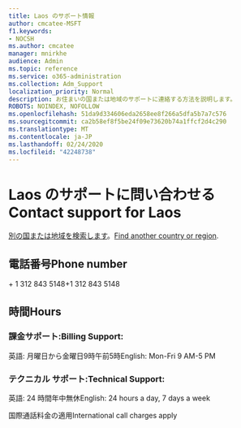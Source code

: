 ```yaml
---
title: Laos のサポート情報
author: cmcatee-MSFT
f1.keywords:
- NOCSH
ms.author: cmcatee
manager: mnirkhe
audience: Admin
ms.topic: reference
ms.service: o365-administration
ms.collection: Adm_Support
localization_priority: Normal
description: お住まいの国または地域のサポートに連絡する方法を説明します。
ROBOTS: NOINDEX, NOFOLLOW
ms.openlocfilehash: 51da9d334606eda2658ee8f266a5dfa5b7a7c576
ms.sourcegitcommit: ca2b58ef8f5be24f09e73620b74a1ffcf2d4c290
ms.translationtype: MT
ms.contentlocale: ja-JP
ms.lasthandoff: 02/24/2020
ms.locfileid: "42248738"
---
```

# <a name="contact-support-for-laos"></a><span data-ttu-id="05dc5-103">Laos のサポートに問い合わせる</span><span class="sxs-lookup"><span data-stu-id="05dc5-103">Contact support for Laos</span></span>

<span data-ttu-id="05dc5-104">[別の国または地域を検索します](../contact-support-for-business-products.md)。</span><span class="sxs-lookup"><span data-stu-id="05dc5-104">[Find another country or region](../contact-support-for-business-products.md).</span></span>

## <a name="phone-number"></a><span data-ttu-id="05dc5-105">電話番号</span><span class="sxs-lookup"><span data-stu-id="05dc5-105">Phone number</span></span>
<span data-ttu-id="05dc5-106">+ 1 312 843 5148</span><span class="sxs-lookup"><span data-stu-id="05dc5-106">+1 312 843 5148</span></span>

## <a name="hours"></a><span data-ttu-id="05dc5-107">時間</span><span class="sxs-lookup"><span data-stu-id="05dc5-107">Hours</span></span>
### <a name="billing-support"></a><span data-ttu-id="05dc5-108">課金サポート:</span><span class="sxs-lookup"><span data-stu-id="05dc5-108">Billing Support:</span></span>

<span data-ttu-id="05dc5-109">英語: 月曜日から金曜日9時午前5時</span><span class="sxs-lookup"><span data-stu-id="05dc5-109">English: Mon-Fri 9 AM-5 PM</span></span>

### <a name="technical-support"></a><span data-ttu-id="05dc5-110">テクニカル サポート:</span><span class="sxs-lookup"><span data-stu-id="05dc5-110">Technical Support:</span></span>

<span data-ttu-id="05dc5-111">英語: 24 時間年中無休</span><span class="sxs-lookup"><span data-stu-id="05dc5-111">English: 24 hours a day, 7 days a week</span></span>

<span data-ttu-id="05dc5-112">国際通話料金の適用</span><span class="sxs-lookup"><span data-stu-id="05dc5-112">International call charges apply</span></span>